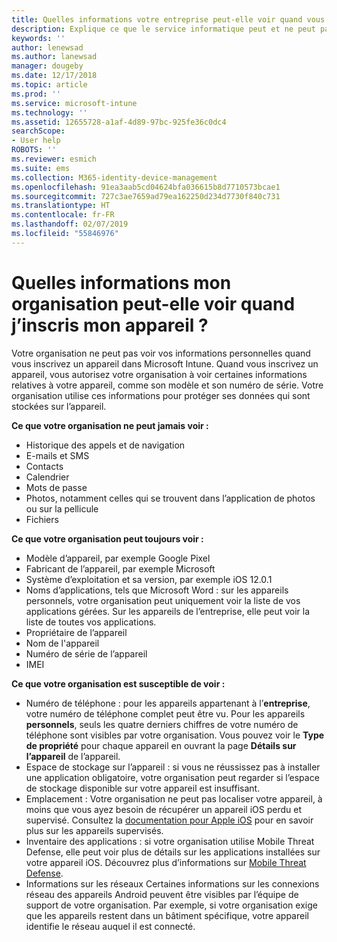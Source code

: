 ```yaml
---
title: Quelles informations votre entreprise peut-elle voir quand vous inscrivez votre appareil ?
description: Explique ce que le service informatique peut et ne peut pas voir sur votre appareil géré.
keywords: ''
author: lenewsad
ms.author: lanewsad
manager: dougeby
ms.date: 12/17/2018
ms.topic: article
ms.prod: ''
ms.service: microsoft-intune
ms.technology: ''
ms.assetid: 12655728-a1af-4d89-97bc-925fe36c0dc4
searchScope:
- User help
ROBOTS: ''
ms.reviewer: esmich
ms.suite: ems
ms.collection: M365-identity-device-management
ms.openlocfilehash: 91ea3aab5cd04624bfa036615b8d7710573bcae1
ms.sourcegitcommit: 727c3ae7659ad79ea162250d234d7730f840c731
ms.translationtype: HT
ms.contentlocale: fr-FR
ms.lasthandoff: 02/07/2019
ms.locfileid: "55846976"
---
```

# <a name="what-information-can-my-organization-see-when-i-enroll-my-device"></a>Quelles informations mon organisation peut-elle voir quand j’inscris mon appareil ?

Votre organisation ne peut pas voir vos informations personnelles quand vous inscrivez un appareil dans Microsoft Intune. Quand vous inscrivez un appareil, vous autorisez votre organisation à voir certaines informations relatives à votre appareil, comme son modèle et son numéro de série. Votre organisation utilise ces informations pour protéger ses données qui sont stockées sur l’appareil.

**Ce que votre organisation ne peut jamais voir :**

- Historique des appels et de navigation
- E-mails et SMS
- Contacts
- Calendrier
-   Mots de passe
- Photos, notamment celles qui se trouvent dans l’application de photos ou sur la pellicule
- Fichiers

**Ce que votre organisation peut toujours voir :**

- Modèle d’appareil, par exemple Google Pixel
- Fabricant de l’appareil, par exemple Microsoft
- Système d’exploitation et sa version, par exemple iOS 12.0.1
- Noms d’applications, tels que Microsoft Word : sur les appareils personnels, votre organisation peut uniquement voir la liste de vos applications gérées. Sur les appareils de l’entreprise, elle peut voir la liste de toutes vos applications.
- Propriétaire de l’appareil
- Nom de l'appareil
- Numéro de série de l’appareil
- IMEI

**Ce que votre organisation est susceptible de voir :**

-  Numéro de téléphone : pour les appareils appartenant à l’**entreprise**, votre numéro de téléphone complet peut être vu. Pour les appareils **personnels**, seuls les quatre derniers chiffres de votre numéro de téléphone sont visibles par votre organisation. Vous pouvez voir le **Type de propriété** pour chaque appareil en ouvrant la page **Détails sur l’appareil** de l’appareil.
- Espace de stockage sur l’appareil : si vous ne réussissez pas à installer une application obligatoire, votre organisation peut regarder si l’espace de stockage disponible sur votre appareil est insuffisant.  
-  Emplacement : Votre organisation ne peut pas localiser votre appareil, à moins que vous ayez besoin de récupérer un appareil iOS perdu et supervisé. Consultez la [documentation pour Apple iOS](https://go.microsoft.com/fwlink/?linkid=853816) pour en savoir plus sur les appareils supervisés.  
- Inventaire des applications : si votre organisation utilise Mobile Threat Defense, elle peut voir plus de détails sur les applications installées sur votre appareil iOS. Découvrez plus d’informations sur [Mobile Threat Defense](you-are-prompted-to-install-mtd-ios.md).
- Informations sur les réseaux Certaines informations sur les connexions réseau des appareils Android peuvent être visibles par l’équipe de support de votre organisation. Par exemple, si votre organisation exige que les appareils restent dans un bâtiment spécifique, votre appareil identifie le réseau auquel il est connecté. 
